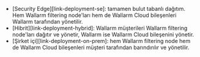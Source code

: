 * [Security Edge][link-deployment-se]: tamamen bulut tabanlı dağıtım. Hem Wallarm filtering node'ları hem de Wallarm Cloud bileşenleri Wallarm tarafından yönetilir.
* [Hibrit][link-deployment-hybrid]: Wallarm müşterileri Wallarm filtering node'ları dağıtır ve yönetir, Wallarm ise Wallarm Cloud bileşenini yönetir.
* [Şirket içi][link-deployment-on-prem]: hem Wallarm filtering node hem de Wallarm Cloud bileşenleri müşteri tarafından barındırılır ve yönetilir.